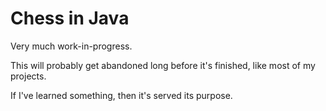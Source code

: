 # Chess in Java

Very much work-in-progress.

This will probably get abandoned long before it's finished, like most of my
projects.

If I've learned something, then it's served its purpose.

